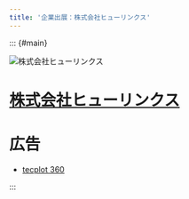 ```yaml
---
title: '企業出展：株式会社ヒューリンクス'
---
```


::: {#main}

![株式会社ヒューリンクス](images/hulinks.png)

# [株式会社ヒューリンクス](https://www.hulinks.co.jp/)

# 広告

- <i class="fas fa-ad"></i> [tecplot 360](files/sponsors/hulinks/ad.pdf)

:::
